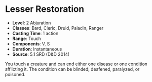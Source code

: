 # Lesser Restoration

- **Level**: 2 Abjuration
- **Classes**: Bard, Cleric, Druid, Paladin, Ranger
- **Casting Time**: 1 action
- **Range**: Touch
- **Components**: V, S
- **Duration**: Instantaneous
- **Source**: 5.1 SRD (D&D 2014)

You touch a creature and can end either one disease or one condition afflicting it. The condition can be blinded, deafened, paralyzed, or poisoned.


